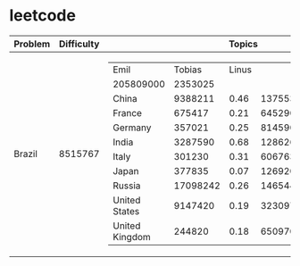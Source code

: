 # leetcode
<smart-table>
        <table>
            <thead>
                <tr>
                    <th scope="col">Problem</th>
                    <th scope="col">Difficulty</th>
                    <th scope="col">Topics</th>
                    <th scope="col">Population_Total</th>
                    <th scope="col">GDP_Total</th>
                </tr>
            </thead>
            <tbody>
                <tr><td>Brazil</td><td>8515767</td>
                        <td>
                                <table>
                                  <tr>
                                    <td>Emil</td>
                                    <td>Tobias</td>
                                    <td>Linus</td>
                                  </tr>
                                  <tr>
                        </td>
                        <td>205809000</td><td>2353025</td></tr>
                <tr><td>China</td><td>9388211</td><td>0.46</td><td>1375530000</td><td>10380380</td></tr>
                <tr><td>France</td><td>675417</td><td>0.21</td><td>64529000</td><td>2846889</td></tr>
                <tr><td>Germany</td><td>357021</td><td>0.25</td><td>81459000</td><td>3859547</td></tr>
                <tr><td>India</td><td>3287590</td><td>0.68</td><td>1286260000</td><td>2047811</td></tr>
                <tr><td>Italy</td><td>301230</td><td>0.31</td><td>60676361</td><td>2147952</td></tr>
                <tr><td>Japan</td><td>377835</td><td>0.07</td><td>126920000</td><td>4616335</td></tr>
                <tr><td>Russia</td><td>17098242</td><td>0.26</td><td>146544710</td><td>1857461</td></tr>
                <tr><td>United States</td><td>9147420</td><td>0.19</td><td>323097000</td><td>17418925</td></tr>
                <tr><td>United Kingdom</td><td>244820</td><td>0.18</td><td>65097000</td><td>2945146</td></tr>
            </tbody>
        </table>
</smart-table>
